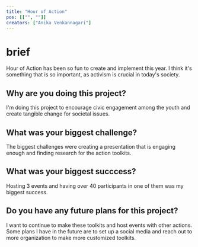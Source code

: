 ```yaml
---
title: "Hour of Action"
pos: [["", ""]]
creators: ["Anika Venkannagari"]
---
```


# brief
Hour of Action has been so fun to create and implement this year. I think it's something that is so important, as activism is crucial in today's society. 

## Why are you doing this project?
I'm doing this project to encourage civic engagement among the youth and create tangible change for societal issues.

## What was your biggest challenge?
The biggest challenges were creating a presentation that is engaging enough and finding research for the action toolkits.

## What was your biggest succcess?
Hosting 3 events and having over 40 participants in one of them was my biggest success.

## Do you have any future plans for this project?
I want to continue to make these toolkits and host events with other actions. Some plans I have in the future are to set up a social media and reach out to more organization to make more customized toolkits. 